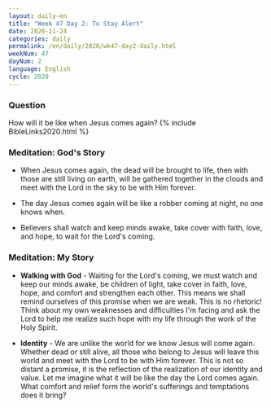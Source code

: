```yaml
---
layout: daily-en
title: "Week 47 Day 2: To Stay Alert"
date: 2020-11-24 
categories: daily
permalink: /en/daily/2020/wk47-day2-daily.html
weekNum: 47
dayNum: 2
language: English
cycle: 2020
---
```

### Question     
How will it be like when Jesus comes again?
{% include BibleLinks2020.html %} 

### Meditation: God's Story   
+ When Jesus comes again, the dead will be brought to life, then with those are still living on earth, will be gathered together in the clouds and meet with the Lord in the sky to be with Him forever. 

+ The day Jesus comes again will be like a robber coming at night, no one knows when. 

+ Believers shall watch and keep minds awake, take cover with faith, love, and hope, to wait for the Lord's coming. 

### Meditation: My Story   
+ **Walking with God** - Waiting for the Lord's coming, we must watch and keep our minds awake, be children of light, take cover in faith, love, hope, and comfort and strengthen each other. This means we shall remind ourselves of this promise when we are weak. This is no rhetoric! Think about my own weaknesses and difficulties I'm facing and ask the Lord to help me realize such hope with my life through the work of the Holy Spirit. 

+ **Identity** - We are unlike the world for we know Jesus will come again. Whether dead or still alive, all those who belong to Jesus will leave this world and meet with the Lord to be with Him forever. This is not so distant a promise, it is the reflection of the realization of our identity and value. Let me imagine what it will be like the day the Lord comes again. What comfort and relief form the world's sufferings and temptations does it bring? 
